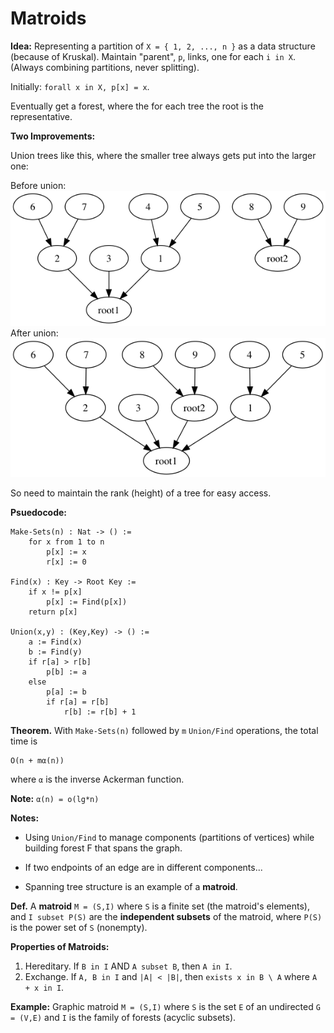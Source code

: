 # Matroids

**Idea:** Representing a partition of `X = { 1, 2, ..., n }` as a data structure (because of Kruskal). Maintain "parent", `p`, links, one for each `i in X`. (Always combining partitions, never splitting).

Initially: `forall x in X, p[x] = x`.

Eventually get a forest, where the for each tree the root is the representative.

**Two Improvements:** 

Union trees like this, where the smaller tree always gets put into the larger one:

Before union:
![](assets/graphs/tree-union01.png)
After union:
![](assets/graphs/tree-union02.png)

So need to maintain the rank (height) of a tree for easy access.

**Psuedocode:**

    Make-Sets(n) : Nat -> () :=
        for x from 1 to n
            p[x] := x
            r[x] := 0

    Find(x) : Key -> Root Key :=
        if x != p[x]
            p[x] := Find(p[x])
        return p[x]

    Union(x,y) : (Key,Key) -> () :=
        a := Find(x)
        b := Find(y)
        if r[a] > r[b]
            p[b] := a
        else
            p[a] := b
            if r[a] = r[b]
                r[b] := r[b] + 1

**Theorem.** With `Make-Sets(n)` followed by `m` `Union/Find` operations, the total time is

    O(n + mα(n))

where `α` is the inverse Ackerman function.

**Note:** `α(n) = o(lg*n)`

**Notes:**

- Using `Union/Find` to manage components (partitions of vertices) while building forest F that spans the graph.

- If two endpoints of an edge are in different components...

- Spanning tree structure is an example of a **matroid**.

**Def.** A **matroid** `M = (S,I)` where `S` is a finite set (the matroid's elements), and `I subset P(S)` are the **independent subsets** of the matroid, where `P(S)` is the power set of `S` (nonempty). 

**Properties of Matroids:**

1. Hereditary. If `B in I` AND `A subset B`, then `A in I`.
2. Exchange. If `A, B in I` and `|A| < |B|`, then `exists x in B \ A` where `A + x in I`.

**Example:** Graphic matroid `M = (S,I)` where `S` is the set `E` of an undirected `G = (V,E)` and `I` is the family of forests (acyclic subsets).